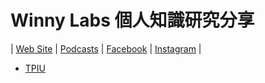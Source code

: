 # Winny Labs 個人知識研究分享

| [Web Site](https://github.com/wanyutang/winny-labs/blob/main/README.md) | [Podcasts](https://open.firstory.me/user/clqtl3suy0fi901ux8linemb9) | [Facebook](https://www.facebook.com/people/Winny-Labs/61573904066504/) | [Instagram](https://www.instagram.com/winny.labs/) |

- [TPIU](https://www.tpisoftware.com/tpu)
